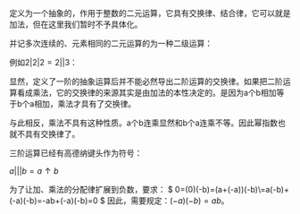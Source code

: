 ​
定义为一个抽象的，作用于整数的二元运算，它具有交换律、结合律，它可以就是加法，但在这里我们暂时不予具体化。

并记多次连续的、元素相同的二元运算的为一种二级运算：

例如$2|2|2=2||3$：

显然，定义了一阶的抽象运算后并不能必然导出二阶运算的交换律。如果把二阶运算看成乘法，它的交换律的来源其实是由加法的本性决定的。是因为a个b相加等于b个a相加，乘法才具有了交换律。

与此相反，乘法不具有这种性质。a个b连乘显然和b个a连乘不等。因此幂指数也就不具有交换律了。


三阶运算已经有高德纳键头作为符号：

$a|||b=a\uparrow b$


​为了让加、乘法的分配律扩展到负数，要求：
$
0=(0)(-b)=(a+(-a))(-b)\\=a(-b)+(-a)(-b)=-ab+(-a)(-b)=0
$
因此，需要规定：$(-a)(-b)=ab$。


